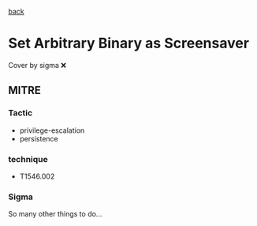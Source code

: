 [back](../index.md)
# Set Arbitrary Binary as Screensaver
Cover by sigma :x: 

## MITRE
### Tactic
  - privilege-escalation
  - persistence

### technique
  - T1546.002

### Sigma

 So many other things to do...